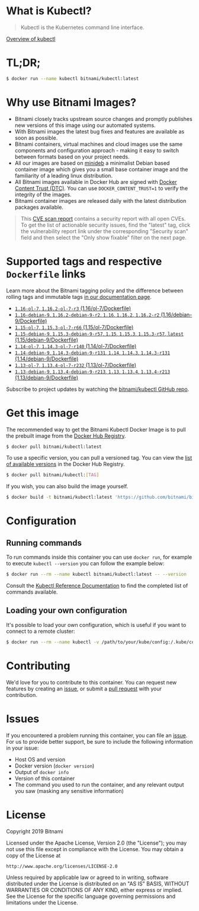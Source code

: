 
# What is Kubectl?

> Kubectl is the Kubernetes command line interface.

[Overview of kubectl](https://kubernetes.io/docs/reference/kubectl/overview/)

# TL;DR;

```bash
$ docker run --name kubectl bitnami/kubectl:latest
```

# Why use Bitnami Images?

* Bitnami closely tracks upstream source changes and promptly publishes new versions of this image using our automated systems.
* With Bitnami images the latest bug fixes and features are available as soon as possible.
* Bitnami containers, virtual machines and cloud images use the same components and configuration approach - making it easy to switch between formats based on your project needs.
* All our images are based on [minideb](https://github.com/bitnami/minideb) a minimalist Debian based container image which gives you a small base container image and the familiarity of a leading linux distribution.
* All Bitnami images available in Docker Hub are signed with [Docker Content Trust (DTC)](https://docs.docker.com/engine/security/trust/content_trust/). You can use `DOCKER_CONTENT_TRUST=1` to verify the integrity of the images.
* Bitnami container images are released daily with the latest distribution packages available.


> This [CVE scan report](https://quay.io/repository/bitnami/kubectl?tab=tags) contains a security report with all open CVEs. To get the list of actionable security issues, find the "latest" tag, click the vulnerability report link under the corresponding "Security scan" field and then select the "Only show fixable" filter on the next page.

# Supported tags and respective `Dockerfile` links

Learn more about the Bitnami tagging policy and the difference between rolling tags and immutable tags [in our documentation page](https://docs.bitnami.com/containers/how-to/understand-rolling-tags-containers/).


* [`1.16-ol-7`, `1.16.2-ol-7-r3` (1.16/ol-7/Dockerfile)](https://github.com/bitnami/bitnami-docker-kubectl/blob/1.16.2-ol-7-r3/1.16/ol-7/Dockerfile)
* [`1.16-debian-9`, `1.16.2-debian-9-r2`, `1.16`, `1.16.2`, `1.16.2-r2` (1.16/debian-9/Dockerfile)](https://github.com/bitnami/bitnami-docker-kubectl/blob/1.16.2-debian-9-r2/1.16/debian-9/Dockerfile)
* [`1.15-ol-7`, `1.15.3-ol-7-r66` (1.15/ol-7/Dockerfile)](https://github.com/bitnami/bitnami-docker-kubectl/blob/1.15.3-ol-7-r66/1.15/ol-7/Dockerfile)
* [`1.15-debian-9`, `1.15.3-debian-9-r57`, `1.15`, `1.15.3`, `1.15.3-r57`, `latest` (1.15/debian-9/Dockerfile)](https://github.com/bitnami/bitnami-docker-kubectl/blob/1.15.3-debian-9-r57/1.15/debian-9/Dockerfile)
* [`1.14-ol-7`, `1.14.3-ol-7-r140` (1.14/ol-7/Dockerfile)](https://github.com/bitnami/bitnami-docker-kubectl/blob/1.14.3-ol-7-r140/1.14/ol-7/Dockerfile)
* [`1.14-debian-9`, `1.14.3-debian-9-r131`, `1.14`, `1.14.3`, `1.14.3-r131` (1.14/debian-9/Dockerfile)](https://github.com/bitnami/bitnami-docker-kubectl/blob/1.14.3-debian-9-r131/1.14/debian-9/Dockerfile)
* [`1.13-ol-7`, `1.13.4-ol-7-r232` (1.13/ol-7/Dockerfile)](https://github.com/bitnami/bitnami-docker-kubectl/blob/1.13.4-ol-7-r232/1.13/ol-7/Dockerfile)
* [`1.13-debian-9`, `1.13.4-debian-9-r213`, `1.13`, `1.13.4`, `1.13.4-r213` (1.13/debian-9/Dockerfile)](https://github.com/bitnami/bitnami-docker-kubectl/blob/1.13.4-debian-9-r213/1.13/debian-9/Dockerfile)

Subscribe to project updates by watching the [bitnami/kubectl GitHub repo](https://github.com/bitnami/bitnami-docker-kubectl).

# Get this image

The recommended way to get the Bitnami Kubectl Docker Image is to pull the prebuilt image from the [Docker Hub Registry](https://hub.docker.com/r/bitnami/kubectl).

```bash
$ docker pull bitnami/kubectl:latest
```

To use a specific version, you can pull a versioned tag. You can view the [list of available versions](https://hub.docker.com/r/bitnami/kubectl/tags/) in the Docker Hub Registry.

```bash
$ docker pull bitnami/kubectl:[TAG]
```

If you wish, you can also build the image yourself.

```bash
$ docker build -t bitnami/kubectl:latest 'https://github.com/bitnami/bitnami-docker-kubectl.git#master:1.15/debian-9'
```

# Configuration

## Running commands

To run commands inside this container you can use `docker run`, for example to execute `kubectl --version` you can follow the example below:

```bash
$ docker run --rm --name kubectl bitnami/kubectl:latest -- --version
```

Consult the [Kubectl Reference Documentation](https://kubernetes.io/docs/reference/generated/kubectl/kubectl-commands) to find the completed list of commands available.

## Loading your own configuration

It's possible to load your own configuration, which is useful if you want to connect to a remote cluster:

```bash
$ docker run --rm --name kubectl -v /path/to/your/kube/config:/.kube/config bitnami/kubectl:latest
```

# Contributing

We'd love for you to contribute to this container. You can request new features by creating an [issue](https://github.com/bitnami/bitnami-docker-kubectl/issues), or submit a [pull request](https://github.com/bitnami/bitnami-docker-kubectl/pulls) with your contribution.

# Issues

If you encountered a problem running this container, you can file an [issue](https://github.com/bitnami/bitnami-docker-kubectl/issues). For us to provide better support, be sure to include the following information in your issue:

- Host OS and version
- Docker version (`docker version`)
- Output of `docker info`
- Version of this container
- The command you used to run the container, and any relevant output you saw (masking any sensitive information)

# License

Copyright 2019 Bitnami

Licensed under the Apache License, Version 2.0 (the "License");
you may not use this file except in compliance with the License.
You may obtain a copy of the License at

    http://www.apache.org/licenses/LICENSE-2.0

Unless required by applicable law or agreed to in writing, software
distributed under the License is distributed on an "AS IS" BASIS,
WITHOUT WARRANTIES OR CONDITIONS OF ANY KIND, either express or implied.
See the License for the specific language governing permissions and
limitations under the License.
